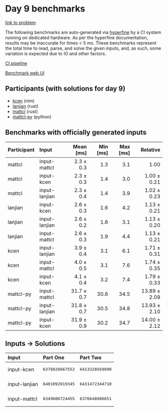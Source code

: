 # Day 9 benchmarks

[link to problem](https://adventofcode.com/2024/day/9)

The following benchmarks are auto-generated via
[hyperfine](https://github.com/sharkdp/hyperfine) by a CI system running on
dedicated hardware. As per the hyperfine documentation, results may be
inaccurate for times < 5 ms. These benchmarks represent the total time to read,
parse, and solve the given inputs, and, as such, some variation is expected due
to IO and other factors.

[CI pipeline](http://ci.papercode.net:8080/teams/main/pipelines/aoc2024)

[Benchmark web UI](https://aoc.ancalagon.black)


## Participants (with solutions for day 9)

- [kcen](https://github.com/kcen/aoc2024) (nim)
- [lanjian](https://github.com/lanjian/aoc-2024) (rust)
- [mattcl](https://github.com/mattcl/aoc2024) (rust)
- [mattcl-py](https://github.com/mattcl/aoc2024-py) (python)


## Benchmarks with officially generated inputs

| Participant | Input | Mean [ms] | Min [ms] | Max [ms] | Relative |
|:---|:---|---:|---:|---:|---:|
| mattcl | input-mattcl | 2.3 ± 0.3 | 1.3 | 3.1 | 1.00 |
| mattcl | input-kcen | 2.3 ± 0.3 | 1.4 | 3.0 | 1.00 ± 0.21 |
| mattcl | input-lanjian | 2.3 ± 0.4 | 1.4 | 3.9 | 1.02 ± 0.23 |
| lanjian | input-kcen | 2.6 ± 0.3 | 1.6 | 4.2 | 1.13 ± 0.21 |
| lanjian | input-lanjian | 2.6 ± 0.2 | 1.6 | 3.1 | 1.13 ± 0.20 |
| lanjian | input-mattcl | 2.6 ± 0.3 | 1.9 | 4.4 | 1.13 ± 0.21 |
| kcen | input-lanjian | 3.9 ± 0.4 | 3.1 | 6.1 | 1.71 ± 0.31 |
| kcen | input-mattcl | 4.0 ± 0.5 | 3.1 | 7.6 | 1.74 ± 0.35 |
| kcen | input-kcen | 4.1 ± 0.4 | 3.2 | 7.4 | 1.79 ± 0.33 |
| mattcl-py | input-mattcl | 31.7 ± 0.7 | 30.6 | 34.5 | 13.89 ± 2.09 |
| mattcl-py | input-lanjian | 31.8 ± 0.7 | 30.5 | 34.8 | 13.93 ± 2.10 |
| mattcl-py | input-kcen | 31.9 ± 0.9 | 30.2 | 34.7 | 14.00 ± 2.12 |


## Inputs -> Solutions

| Input | Part One | Part Two |
|:---|:---|:---|
|input-kcen|<pre>6378826667552</pre>|<pre>6413328569890</pre>|
|input-lanjian|<pre>6401092019345</pre>|<pre>6431472344710</pre>|
|input-mattcl|<pre>6349606724455</pre>|<pre>6376648986651</pre>|
